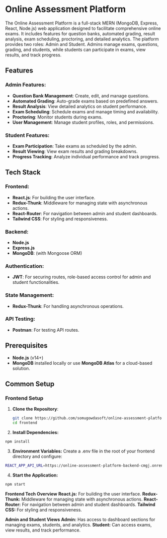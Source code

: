 # Online Assessment Platform

The Online Assessment Platform is a full-stack MERN (MongoDB, Express, React, Node.js) web application designed to facilitate comprehensive online exams. It includes features for question banks, automated grading, result analysis, exam scheduling, proctoring, and detailed analytics. The platform provides two roles: Admin and Student. Admins manage exams, questions, grading, and students, while students can participate in exams, view results, and track progress.

## Features

### Admin Features:
- **Question Bank Management**: Create, edit, and manage questions.
- **Automated Grading**: Auto-grade exams based on predefined answers.
- **Result Analysis**: View detailed analytics on student performance.
- **Exam Scheduling**: Schedule exams and manage timing and availability.
- **Proctoring**: Monitor students during exams.
- **User Management**: Manage student profiles, roles, and permissions.

### Student Features:
- **Exam Participation**: Take exams as scheduled by the admin.
- **Result Viewing**: View exam results and grading breakdowns.
- **Progress Tracking**: Analyze individual performance and track progress.

## Tech Stack

### Frontend:
- **React.js**: For building the user interface.
- **Redux-Thunk**: Middleware for managing state with asynchronous actions.
- **React-Router**: For navigation between admin and student dashboards.
- **Tailwind CSS**: For styling and responsiveness.

### Backend:
- **Node.js**
- **Express.js**
- **MongoDB**: (with Mongoose ORM)

### Authentication:
- **JWT**: For securing routes, role-based access control for admin and student functionalities.

### State Management:
- **Redux-Thunk**: For handling asynchronous operations.

### API Testing:
- **Postman**: For testing API routes.

## Prerequisites

- **Node.js** (v14+)
- **MongoDB** installed locally or use **MongoDB Atlas** for a cloud-based solution.

## Common Setup

### Frontend Setup

1. **Clone the Repository**:
   ```bash
   git clone https://github.com/somugowdasoft/online-assessment-platform-frontend.git
   cd frontend


2. **Install Dependencies:**

```bash
npm install

```

3. **Environment Variables:** Create a .env file in the root of your frontend directory and configure:
```bash
REACT_APP_API_URL=https://online-assessment-platform-backend-cmgj.onrender.com
```

4. **Start the Application:**
``` bash
npm start 
```

**Frontend Tech Overview**
**React.js:** For building the user interface.
**Redux-Thunk:** Middleware for managing state with asynchronous actions.
**React-Router:** For navigation between admin and student dashboards.
**Tailwind CSS:** For styling and responsiveness.

**Admin and Student Views**
**Admin:** Has access to dashboard sections for managing exams, students, and analytics.
**Student:** Can access exams, view results, and track performance.